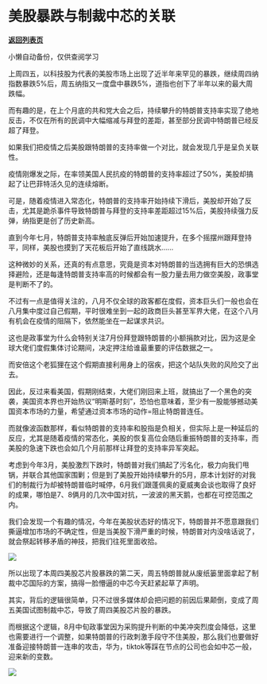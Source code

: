 # 美股暴跌与制裁中芯的关联

[**返回列表页**](/gzh/政事堂2019)

小懒自动备份，仅供查阅学习

上周四五，以科技股为代表的美股市场上出现了近半年来罕见的暴跌，继续周四纳指数暴跌5%后，周五纳指又一度盘中暴跌5%，道指也创下了半年以来的最大周跌幅。

  

而有趣的是，在上个月底的共和党大会之后，持续攀升的特朗普支持率实现了绝地反击，不仅在所有的民调中大幅缩减与拜登的差距，甚至部分民调中特朗普已经反超了拜登。  

  

如果我们把疫情之后美股跟特朗普的支持率做一个对比，就会发现几乎是呈负关联性。  

  

疫情刚爆发之际，在率领美国人民抗疫的特朗普的支持率超过了50%，美股却搞起了让巴菲特活久见的连续熔断。

  

可是，随着疫情进入常态化，特朗普的支持率开始持续下滑后，美股却开始了反击，尤其是跪杀事件导致特朗普与拜登的支持率差距超过15%后，美股持续强力反弹，纳指更是创了历史新高。

  

直到今年七月，特朗普支持率触底反弹后开始加速提升，在多个摇摆州跟拜登持平，同样，美股也摸到了天花板后开始了直线跳水......  

  

这种微妙的关系，还真的有点意思，究竟是资本对特朗普的当选拥有巨大的恐惧选择避险，还是每逢特朗普支持率高的时候都会有一股力量去用力做空美股，政事堂是判断不了的。  

  

不过有一点是值得关注的，八月不仅全球的政客都在度假，资本巨头们一般也会在八月集中度过自己假期，平时很难坐到一起的政商巨头甚至军界大佬，在这个八月有机会在疫情的阻隔下，依然能坐在一起谋求共识。  

  

这也是政事堂为什么会特别关注7月份拜登跟特朗普的小额捐款对比，因为这是全球大佬们度假集体讨论期间，决定押注给谁最重要的评估数据之一。  

  

而安倍这个老狐狸在这个假期直接利用身上的宿疾，把这个站队失败的风险交了出去。  

  

因此，反过来看美国，假期刚结束，大佬们刚回来上班，就搞出了一个黑色的突袭，美国资本界也开始热议“明斯基时刻”，恐怕也意味着，至少有一股能够撼动美国资本市场的力量，希望通过资本市场的动作=阻止特朗普连任。  

  

而就像波函数那样，看似特朗普的支持率和股指是负相关，但实际上是一种延后的反应，尤其是随着疫情的常态化，美股的恢复高位会随后重振特朗普的支持率，而美股的急速下跌也会如几个月前那样让拜登的支持率异军突起。

  

考虑到今年3月，美股激烈下跌时，特朗普对我们搞起了污名化，极力向我们甩锅，并联合其他国家围剿；但是到了美股开始持续攀升的5月，原本计划好的对我们的制裁行为却被特朗普临时喊停，6月我们跟蓬佩奥的夏威夷会谈也取得了良好的成果，哪怕是7、8俩月的几次中国对抗，一波波的黑天鹅，也都在可控范围之内。

  

我们会发现一个有趣的情况，今年在美股状态好的情况下，特朗普并不愿意跟我们撕逼增加市场的不确定性，但是当美股下滑严重的时候，特朗普对内没啥话说了，就会祭起转移矛盾的神技，把我们往死里面收拾。  

  

![](https://mmbiz.qpic.cn/mmbiz_jpg/rxhS23yu8cNqZ05WKTRRqHNHpuv3KbJkW9kBeOGVbwqQ9DiazgBbADqA5qhPXXiczbh6TXm9sMiapjBN5pIaic4QiaA/640?wx_fmt=jpeg)

  

所以出现了本周四美股芯片股暴跌的第二天，周五特朗普就从废纸篓里面拿起了制裁中芯国际的方案，搞得一脸懵逼的中芯今天赶紧起草了声明。

  

其实，背后的逻辑很简单，只不过很多媒体却会把问题的前因后果颠倒，变成了周五美国试图制裁中芯，导致了周四美股芯片股的暴跌。

  

而根据这个逻辑，8月中旬政事堂因为采购提升判断的中美冲突烈度会降低，这里也需要进行一个调整，如果特朗普的行政刺激手段守不住美股，那么我们也要做好准备迎接特朗普一连串的攻击，华为，tiktok等踩在节点的公司也会如中芯一般，迎来新的变数。  

  

![](https://mmbiz.qpic.cn/mmbiz_jpg/rxhS23yu8cPp0iaKAfe0ZsWfgGcY72o9Nror8TicrtnlDsqzY7y4Kum4fM3X0FMEGlbvm9HvZUiaETSnLt4DHNLbQ/640?wx_fmt=jpeg)

